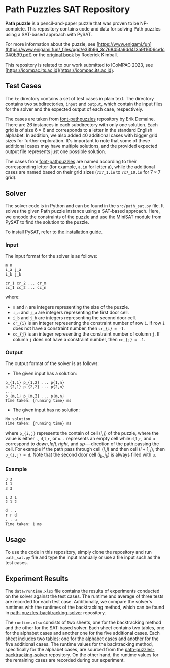 # Path Puzzles SAT Repository

**Path puzzle** is a pencil-and-paper puzzle that was proven to be NP-complete. This repository contains code and data for solving Path puzzles using a SAT-based approach with PySAT.

For more information about the puzzle, see [https://www.enigami.fun](https://www.enigami.fun/_files/ugd/e33b96_3c76845fa9dd413a9f1606ce1c040b99.pdf) or the [original book](https://books.google.co.id/books/about/Path_Puzzles.html?id=tDhaswEACAAJ&redir_esc=y) by Roderick Kimball.

This repository is related to our work submitted to ICoMPAC 2023, see [https://icompac.its.ac.id](https://icompac.its.ac.id).

## Test Cases

The `tc` directory contains a set of test cases in plain text. The directory contains two subdirectories, `input` and `output`, which contain the input files for the solver and the expected output of each case, respectively.

The cases are taken from [font-pathpuzzles](https://github.com/edemaine/font-pathpuzzles) repository by Erik Demaine.
There are $26$ instances in each subdirectory with only one solution. Each grid is of size $6 \times 6$ and corresponds to a letter in the standard English alphabet.
In addition, we also added $40$ additional cases with bigger grid sizes for further exploration. It's important to note that some of these additional cases may have multiple solutions, and the provided expected output file represents just one possible solution.

The cases from [font-pathpuzzles](https://github.com/edemaine/font-pathpuzzles) are named according to their corresponding letter (for example, `a.in` for letter a), while the additional cases are named based on their grid sizes (`7x7_1.in` to `7x7_10.in` for $7 \times 7$ grid).

## Solver

The solver code is in Python and can be found in the `src/path_sat.py` file. It solves the given Path puzzle instance using a SAT-based approach. Here, we encode the constraints of the puzzle and use the MiniSAT module from PySAT to find the solution to the puzzle.

To install PySAT, refer to [the installation guide](https://pysathq.github.io/installation/).

### Input
The input format for the solver is as follows:
```
m n
i_a j_a
i_b j_b

cr_1 cr_2 ... cr_m
cc_1 cc_2 ... cc_n
```
where:

 - `m` and `n` are integers representing the size of the puzzle.
 - `i_a` and `j_a` are integers representing the first door cell.
 - `i_b` and `j_b` are integers representing the second door cell.
 - `cr_{i}` is an integer representing the constraint number of row `i`. If row `i` does not have a constraint number, then `cr_{i} = -1`.
 - `cc_{j}` is an integer representing the constraint number of column `j`. If column `j` does not have a constraint number, then `cc_{j} = -1`.

### Output
The output format of the solver is as follows:

 - The given input has a solution:
 ```
p_{1,1} p_{1,2} ... p{1,n}
p_{2,1} p_{2,2} ... p{2,n}
...
p_{m,1} p_{m,2} ... p{m,n}
Time taken: {running time} ms
 ```
 - The given input has no solution:
  ```
No solution
Time taken: {running time} ms
 ```

where `p_{i,j}` represents the contain of cell $(i,j)$ of the puzzle, where the value is either `.`, `d`,`l`,`r`, or `u`. `.` represents an empty cell while `d`,`l`,`r`, and `u` correspond to $down, left, right,$ and $up$---direction of the path passing the cell. For example if the path pass through cell $(i,j)$ and then cell  $(i+1,j)$, then `p_{i,j} = d`.  Note that the second door cell $(i_b,j_b)$ is always filled with `u`.

### Example
```
3 3
1 1
3 3

1 3 1
2 1 2
```
```
d . .
r r d
. . u
Time taken: 1 ms
 ```
## Usage

To use the code in this repository, simply clone the repository and run `path_sat.py` file and type the input manually or use a file input such as the test cases.

## Experiment Results

The `data/runtime.xlsx` file contains the results of experiments conducted on the solver against the test cases. The runtime and average of three tests are recorded for each test case. Additionally, we compare the solver's runtimes with the runtimes of the backtracking method, which can be found in [path-puzzles-backtracking-solver](https://github.com/joshuagatizz/path-puzzles-backtracking-solver) repository.

The `runtime.xlsx` consists of two sheets, one for the backtracking method and the other for the SAT-based solver.
Each sheet contains two tables, one for the alphabet cases and another one for the five additional cases. Each sheet includes two tables: one for the alphabet cases and another for the five additional cases. The runtime values for the backtracking method, specifically for the alphabet cases, are sourced from the [path-puzzles-backtracking-solver](https://github.com/joshuagatizz/path-puzzles-backtracking-solver) repository. On the other hand, the runtime values for the remaining cases are recorded during our experiment.

